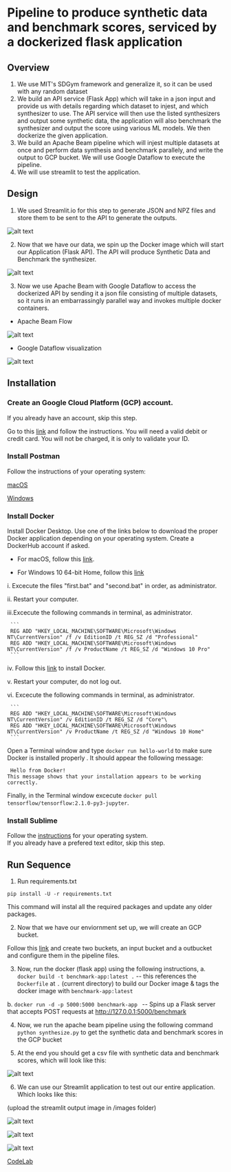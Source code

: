 # Pipeline to produce synthetic data and benchmark scores, serviced by a dockerized flask application

## Overview

1. We use MIT's SDGym framework and generalize it, so it can be used with any random dataset
2. We build an API service (Flask App) which will take in a json input and provide us with details regarding which dataset to injest, and which synthesizer to use. The API service will then use the listed synthesizers and output some synthetic data, the application will also benchmark the synthesizer and output the score using various ML models. We then dockerize the given application.
3. We build an Apache Beam pipeline which will injest multiple datasets at once and perform data synthesis and benchmark parallely, and write the output to GCP bucket. We will use Google Dataflow to execute the pipeline. 
4. We will use streamlit to test the application.

## Design

1. We used Streamlit.io for this step to generate JSON and NPZ files and store them to be sent to the API to generate the outputs.

![alt text](https://github.com/SidNimbalkar/Synthetic-Data-Generation-and-benchmark/blob/master/images/streamlit.png)

2. Now that we have our data, we spin up the Docker image which will start our Application (Flask API). The API will produce Synthetic Data and Benchmark the synthesizer.

![alt text](https://github.com/SidNimbalkar/Synthetic-Data-Generation-and-benchmark/blob/master/images/docker.png)

3. Now we use Apache Beam with Google Dataflow to access the dockerized API by sending it a json file consisting of multiple datasets, so it runs in an embarrassingly parallel way and invokes multiple docker containers.

  - Apache Beam Flow

![alt text](https://github.com/SidNimbalkar/Synthetic-Data-Generation-and-benchmark/blob/master/images/pipeline.png)

  - Google Dataflow visualization 

![alt text](https://github.com/SidNimbalkar/Synthetic-Data-Generation-and-benchmark/blob/master/images/flow.png)

## Installation

### Create an Google Cloud Platform (GCP) account.

If you already have an account, skip this step.

Go to this [link](https://cloud.google.com/gcp/getting-started) and follow the instructions. You will need a valid debit or credit card. You will not be charged, it is only to validate your ID.

### Install Postman

Follow the instructions of your operating system:

[macOS](https://learning.postman.com/docs/postman/launching-postman/installation-and-updates/#installing-postman-on-mac)

[Windows](https://learning.postman.com/docs/postman/launching-postman/installation-and-updates/#installing-postman-on-windows)

### Install Docker

Install Docker Desktop. Use one of the links below to download the proper Docker application depending on your operating system. Create a DockerHub account if asked.

* For macOS, follow this [link](https://docs.docker.com/docker-for-mac/install/).

* For Windows 10 64-bit Home, follow this [link](https://docs.docker.com/docker-for-windows/install/)

 i.  Excecute the files "first.bat" and "second.bat" in order, as administrator.

 ii. Restart your computer.

 iii.Excecute the following commands in terminal, as administrator.
 
     ```
     REG ADD "HKEY_LOCAL_MACHINE\SOFTWARE\Microsoft\Windows NT\CurrentVersion" /f /v EditionID /t REG_SZ /d "Professional"
     REG ADD "HKEY_LOCAL_MACHINE\SOFTWARE\Microsoft\Windows NT\CurrentVersion" /f /v ProductName /t REG_SZ /d "Windows 10 Pro"
     ```
     
 iv. Follow this [link](https://docs.docker.com/docker-for-windows/install/) to install Docker.
 
 v.  Restart your computer, do not log out.

 vi. Excecute the following commands in terminal, as administrator.
 
     ```
     REG ADD "HKEY_LOCAL_MACHINE\SOFTWARE\Microsoft\Windows NT\CurrentVersion" /v EditionID /t REG_SZ /d "Core"\
     REG ADD "HKEY_LOCAL_MACHINE\SOFTWARE\Microsoft\Windows NT\CurrentVersion" /v ProductName /t REG_SZ /d "Windows 10 Home"
     ```

Open a Terminal window and type `docker run hello-world` to make sure Docker is installed properly . It should appear the following message:

`` Hello from Docker!``  
``This message shows that your installation appears to be working correctly.``

Finally, in the Terminal window excecute `docker pull tensorflow/tensorflow:2.1.0-py3-jupyter`.


### Install Sublime

Follow the [instructions](https://www.sublimetext.com/3) for your operating system.\
If you already have a prefered text editor, skip this step.


## Run Sequence

1. Run requirements.txt
```
pip install -U -r requirements.txt
```
This command will instal all the required packages and update any older packages.

2. Now that we have our enviornment set up, we will create an GCP bucket.

Follow this [link](https://cloud.google.com/storage/docs/creating-buckets) and create two buckets, an input bucket and a outbucket and configure them in the pipeline files.

3. Now, run the docker (flask app) using the following instructions,
 a. `docker build -t benchmark-app:latest .` -- this references the `Dockerfile` at `.` (current directory) to build our Docker image & tags the docker image with `benchmark-app:latest`

 b. `docker run -d -p 5000:5000 benchmark-app ` -- Spins up a Flask server that accepts POST requests at http://127.0.0.1:5000/benchmark

4. Now, we run the apache beam pipeline using the following command `python synthesize.py` to get the synthetic data and benchmark scores in the GCP bucket

5. At the end you should get a csv file with synthetic data and benchmark scores, which will look like this:

![alt text](https://github.com/SidNimbalkar/Synthetic-Data-Generation-and-benchmark/blob/master/images/bucket.png)

6. We can use our Streamlit application to test out our entire application. Which looks like this:

(upload the streamlit output image in /images folder)

![alt text](https://github.com/SidNimbalkar/Synthetic-Data-Generation-and-benchmark/blob/master/images/Streamlit1.png)

![alt text](https://github.com/SidNimbalkar/Synthetic-Data-Generation-and-benchmark/blob/master/images/Streamlit2.png)

![alt text](https://github.com/SidNimbalkar/Synthetic-Data-Generation-and-benchmark/blob/master/images/Streamlit3.png)


[CodeLab](https://codelabs-preview.appspot.com/?file_id=1VQEfSxPcW4bHluo56Xh6sZAMK31DOV8JX8PxmrUhIm4#0)
